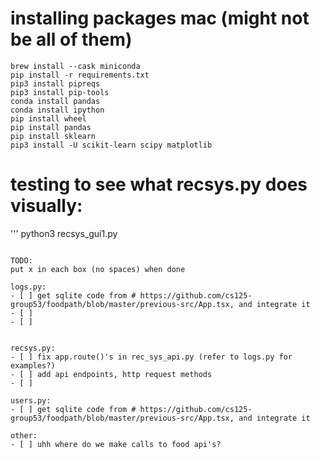 
# installing packages mac (might not be all of them)
```
brew install --cask miniconda
pip install -r requirements.txt
pip3 install pipreqs
pip3 install pip-tools 
conda install pandas  
conda install ipython
pip install wheel
pip install pandas
pip install sklearn
pip3 install -U scikit-learn scipy matplotlib
```

# testing to see what recsys.py does visually:
'''
python3 recsys_gui1.py
```

TODO:
put x in each box (no spaces) when done

logs.py:
- [ ] get sqlite code from # https://github.com/cs125-group53/foodpath/blob/master/previous-src/App.tsx, and integrate it
- [ ] 
- [ ]


recsys.py:
- [ ] fix app.route()'s in rec_sys_api.py (refer to logs.py for examples?)
- [ ] add api endpoints, http request methods
- [ ]

users.py:
- [ ] get sqlite code from # https://github.com/cs125-group53/foodpath/blob/master/previous-src/App.tsx, and integrate it

other:
- [ ] uhh where do we make calls to food api's?
